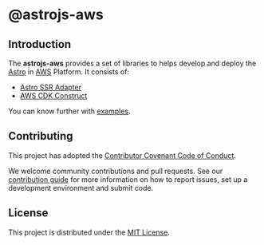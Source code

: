 # @astrojs-aws

## Introduction

The **astrojs-aws** provides a set of libraries to helps develop and deploy the [Astro](https://astro.build/) in [AWS](https://aws.amazon.com/) Platform. It consists of:

- [Astro SSR Adapter](https://github.com/helbing/astrojs-aws/tree/main/packages/adapter)
- [AWS CDK Construct](https://github.com/helbing/astrojs-aws/tree/main/packages/construct)

You can know further with [examples](./examples/).

## Contributing

This project has adopted the [Contributor Covenant Code of Conduct](./CODE_OF_CONDUCT.md).

We welcome community contributions and pull requests. See our [contribution guide](./CONTRIBUTING.md) for more information on how to report issues, set up a development environment and submit code.

## License

This project is distributed under the [MIT License](./LICENSE).
